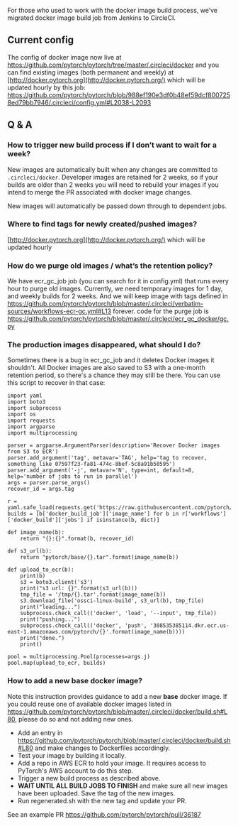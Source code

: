 For those who used to work with the docker image build process, we’ve migrated docker image build job from Jenkins to CircleCI. 

## Current config

The config of docker image now live at https://github.com/pytorch/pytorch/tree/master/.circleci/docker 
and you can find existing images (both permanent and weekly) at [http://docker.pytorch.org](http://docker.pytorch.org/) which will be updated hourly by this job: https://github.com/pytorch/pytorch/blob/988ef190e3df0b48ef59dcf8007258ed79bb7946/.circleci/config.yml#L2038-L2093


## Q & A

### How to trigger new build process if I don’t want to wait for a week?

New images are automatically built when any changes are committed to `.circleci/docker`. Developer images are retained for 2 weeks, so if your builds are older than 2 weeks you will need to rebuild your images if you intend to merge the PR associated with docker image changes.

New images will automatically be passed down through to dependent jobs.

### Where to find tags for newly created/pushed images?

[http://docker.pytorch.org](http://docker.pytorch.org/) which will be updated hourly

### How do we purge old images / what’s the retention policy?

We have ecr_gc_job job (you can search for it in config.yml) that runs every hour to purge old images. Currently, we need temporary images for 1 day, and weekly builds for 2 weeks. And we will keep image with tags defined in https://github.com/pytorch/pytorch/blob/master/.circleci/verbatim-sources/workflows-ecr-gc.yml#L13 forever. 
code for the purge job is https://github.com/pytorch/pytorch/blob/master/.circleci/ecr_gc_docker/gc.py 

### The production images disappeared, what should I do?

Sometimes there is a bug in ecr_gc_job and it deletes Docker images it shouldn't. All Docker images are also saved to S3 with a one-month retention period, so there's a chance they may still be there.  You can use this script to recover in that case:

```
import yaml
import boto3
import subprocess
import os
import requests
import argparse
import multiprocessing

parser = argparse.ArgumentParser(description='Recover Docker images from S3 to ECR')
parser.add_argument('tag', metavar='TAG', help='tag to recover, something like 07597f23-fa81-474c-8bef-5c8a91b50595')
parser.add_argument('-j', metavar='N', type=int, default=8, help='number of jobs to run in parallel')
args = parser.parse_args()
recover_id = args.tag

r = yaml.safe_load(requests.get('https://raw.githubusercontent.com/pytorch/pytorch/master/.circleci/config.yml').text)
builds = [b['docker_build_job']['image_name'] for b in r['workflows']['docker_build']['jobs'] if isinstance(b, dict)]

def image_name(b):
    return "{}:{}".format(b, recover_id)

def s3_url(b):
    return "pytorch/base/{}.tar".format(image_name(b))

def upload_to_ecr(b):
    print(b)
    s3 = boto3.client('s3')
    print("s3 url: {}".format(s3_url(b)))
    tmp_file = '/tmp/{}.tar'.format(image_name(b))
    s3.download_file('ossci-linux-build', s3_url(b), tmp_file)
    print("loading...")
    subprocess.check_call(('docker', 'load', '--input', tmp_file))
    print("pushing...")
    subprocess.check_call(('docker', 'push', '308535385114.dkr.ecr.us-east-1.amazonaws.com/pytorch/{}'.format(image_name(b))))
    print("done.")
    print()

pool = multiprocessing.Pool(processes=args.j)
pool.map(upload_to_ecr, builds)
```

### How to add a new base docker image? 
Note this instruction provides guidance to add a new **base** docker image. If you could reuse one of available docker images listed in https://github.com/pytorch/pytorch/blob/master/.circleci/docker/build.sh#L80, please do so and not adding new ones.

- Add an entry in https://github.com/pytorch/pytorch/blob/master/.circleci/docker/build.sh#L80 and make changes to Dockerfiles accordingly. 
- Test your image by building it locally.
- Add a repo in AWS ECR to hold your image. It requires access to PyTorch's AWS account to do this step.
- Trigger a new build process as described above.
- **WAIT UNTIL ALL BUILD JOBS TO FINISH** and make sure all new images have been uploaded. Save the tag of the new images.
- Run regenerated.sh with the new tag and update your PR.

See an example PR https://github.com/pytorch/pytorch/pull/36187